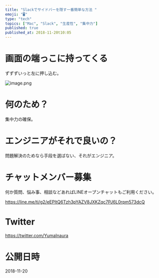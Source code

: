 ```yaml
---
title: "Slackでサイドバーを隠す一番簡単な方法 "
emoji: "🖥"
type: "tech"
topics: ["Mac", "Slack", "生産性", "集中力"]
published: true
published_at: 2018-11-20t10:05
---
```


# 画面の端っこに持ってくる

ずずずいっと左に押し込む。

![image.png](https://qiita-image-store.s3.amazonaws.com/0/89618/e2002a14-b371-047a-995b-5634f90573bd.png)

# 何のため？

集中力の確保。

# エンジニアがそれで良いの？

問題解決のためなら手段を選ばない、それがエンジニア。








<!-- Update From Qiita API -->

# チャットメンバー募集


何か質問、悩み事、相談などあればLINEオープンチャットもご利用ください。

https://line.me/ti/g2/eEPltQ6Tzh3pYAZV8JXKZqc7PJ6L0rpm573dcQ





# Twitter


https://twitter.com/YumaInaura


<!-- Update From Qiita API -->



# 公開日時

2018-11-20
